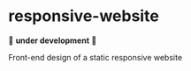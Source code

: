 # responsive-website

:construction: **under development** :construction:

Front-end design of a static responsive website  